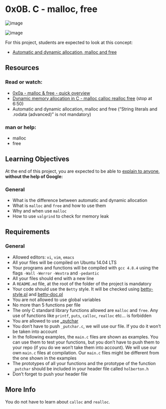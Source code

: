 # 0x0B. C - malloc, free

![image](https://www.geeksforgeeks.org/wp-content/uploads/Malloc-function-in-c.png)

![image](https://media.geeksforgeeks.org/wp-content/cdn-uploads/Free-function-in-c.png)

For this project, students are expected to look at this concept:

- [Automatic and dynamic allocation, malloc and free](https://intranet.hbtn.io/concepts/62)

## Resources

### Read or watch:

* [0x0a - malloc & free - quick overview](https://holbertonintranet.s3.amazonaws.com/uploads/misc/2021/1/a094c90e7f466bbeaa49cb24c8f04e7f27aaad41.pdf?X-Amz-Algorithm=AWS4-HMAC-SHA256&X-Amz-Credential=AKIARDDGGGOUWMNL5ANN%2F20210120%2Fus-east-1%2Fs3%2Faws4_request&X-Amz-Date=20210120T010504Z&X-Amz-Expires=86400&X-Amz-SignedHeaders=host&X-Amz-Signature=00a12ce3e36593c80557b8b5ee319b7e990111d2a37795905b57f1c2a8d3b1be)
* [Dynamic memory allocation in C - malloc calloc realloc free](https://www.youtube.com/watch?v=xDVC3wKjS64) (stop at 6:50)
* Automatic and dynamic allocation, malloc and free (“String literals and .rodata (advanced)” is not mandatory)

### man or help:

* malloc
* free

## Learning Objectives

At the end of this project, you are expected to be able to [explain to anyone](https://fs.blog/2012/04/feynman-technique/), **without the help of Google:**

### General

* What is the difference between automatic and dynamic allocation
* What is ```malloc``` and ```free``` and how to use them
* Why and when use ```malloc```
* How to use ```valgrind``` to check for memory leak

## Requirements

### General

* Allowed editors: ```vi```, ```vim```, ```emacs```
* All your files will be compiled on Ubuntu 14.04 LTS
* Your programs and functions will be compiled with ```gcc 4.8.4``` using the flags ```-Wall``` ```-Werror``` ```-Wextra``` and ```-pedantic```
* All your files should end with a new line
* A ```README.md``` file, at the root of the folder of the project is mandatory
* Your code should use the ```Betty``` style. It will be checked using [betty-style.pl](https://github.com/holbertonschool/Betty/blob/master/betty-style.pl) and [betty-doc.pl](https://github.com/holbertonschool/Betty/blob/master/betty-doc.pl)
* You are not allowed to use global variables
* No more than 5 functions per file
* The only C standard library functions allowed are ```malloc``` and ```free```. Any use of functions like ```printf```, ```puts```, ```calloc```, ```realloc``` etc… is forbidden
* You are allowed to use [_putchar](https://github.com/holbertonschool/_putchar.c/blob/master/_putchar.c)
* You don’t have to push ```_putchar.c```, we will use our file. If you do it won’t be taken into account
* In the following examples, the ```main.c``` files are shown as examples. You can use them to test your functions, but you don’t have to push them to your repo (if you do we won’t take them into account). We will use our own ```main.c``` files at compilation. Our ```main.c``` files might be different from the one shown in the examples
* The prototypes of all your functions and the prototype of the function ```_putchar``` should be included in your header file called ```holberton.h```
* Don’t forget to push your header file

## More Info

You do not have to learn about ```calloc``` and ```realloc```.